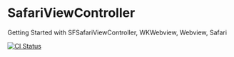 # SafariViewController
Getting Started with SFSafariViewController, WKWebview, Webview, Safari

[![CI Status](https://travis-ci.org/satyadevchauhan/SafariViewController.svg?branch=master)](https://travis-ci.org/satyadevchauhan/SafariViewController)
